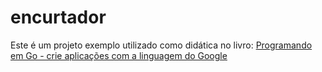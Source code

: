 # encurtador

Este é um projeto exemplo utilizado como didática no livro: [Programando em Go - crie aplicações com a linguagem do Google](http://www.casadocodigo.com.br/products/livro-google-go)
